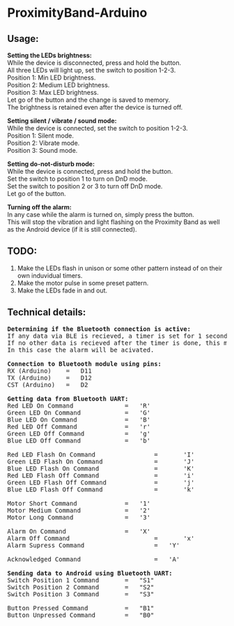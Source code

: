 # ProximityBand-Arduino

## Usage:

<b>Setting the LEDs brightness:</b><br>
While the device is disconnected, press and hold the button.<br>
All three LEDs will light up, set the switch to position 1-2-3.<br>
Position 1: Min LED brightness.<br>
Position 2: Medium LED brightness.<br>
Position 3: Max LED brightness.<br>
Let go of the button and the change is saved to memory.<br>
The brightness is retained even after the device is turned off.<br>

<b>Setting silent / vibrate / sound mode:</b><br>
While the device is connected, set the switch to position 1-2-3.<br>
Position 1: Silent mode.<br>
Position 2: Vibrate mode.<br>
Position 3: Sound mode.<br>

<b>Setting do-not-disturb mode:</b><br>
While the device is connected, press and hold the button.<br>
Set the switch to position 1 to turn on DnD mode.<br>
Set the switch to position 2 or 3 to turn off DnD mode.<br>
Let go of the button.<br>

<b>Turning off the alarm:</b><br>
In any case while the alarm is turned on, simply press the button.<br>
This will stop the vibration and light flashing on the Proximity Band as well as the Android device (if it is still connected).<br>

## TODO:
1. Make the LEDs flash in unison or some other pattern instead of on their own induvidual timers.
2. Make the motor pulse in some preset pattern.
3. Make the LEDs fade in and out.

## Technical details:
<pre>
<b>Determining if the Bluetooth connection is active:</b>
If any data via BLE is recieved, a timer is set for 1 second.
If no other data is recieved after the timer is done, this means that the connection is not active.
In this case the alarm will be acivated.

<b>Connection to Bluetooth module using pins:</b>
RX (Arduino) 	= 	D11
TX (Arduino) 	= 	D12
CST (Arduino) 	= 	D2

<b>Getting data from Bluetooth UART:</b>
Red LED On Command         		=	'R'
Green LED On Command       		=	'G'
Blue LED On Command        		=	'B'
Red LED Off Command        		=	'r'
Green LED Off Command      		=	'g'
Blue LED Off Command       		=	'b'

Red LED Flash On Command    	        =       'I'
Green LED Flash On Command  	        =       'J'
Blue LED Flash On Command   	        =       'K'
Red LED Flash Off Command   	        =       'i'
Green LED Flash Off Command 	        =       'j'
Blue LED Flash Off Command  	        =       'k'

Motor Short Command      	 	=	'1'
Motor Medium Command     	 	=	'2'
Motor Long Command       	 	=	'3'

Alarm On Command           	 	=	'X'
Alarm Off Command           	        =    	'x'
Alarm Supress Command                   =	'Y'

Acknowledged Command                    =	'A'

<b>Sending data to Android using Bluetooth UART:</b>
Switch Position 1 Command  		=	"S1"
Switch Position 2 Command  		=	"S2"
Switch Position 3 Command  		=	"S3"

Button Pressed Command    		=	"B1"
Button Unpressed Command  		=	"B0"
</pre>
